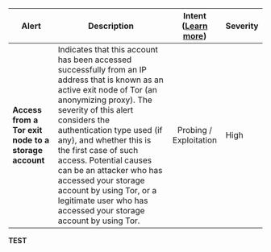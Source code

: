 |Alert|Description|Intent ([Learn more](#intentions))|Severity|
|----|----|:----:|--|
|**Access from a Tor exit node to a storage account**|Indicates that this account has been accessed successfully from an IP address that is known as an active exit node of Tor (an anonymizing proxy). The severity of this alert considers the authentication type used (if any), and whether this is the first case of such access. Potential causes can be an attacker who has accessed your storage account by using Tor, or a legitimate user who has accessed your storage account by using Tor.|Probing / Exploitation|High|
**TEST**
